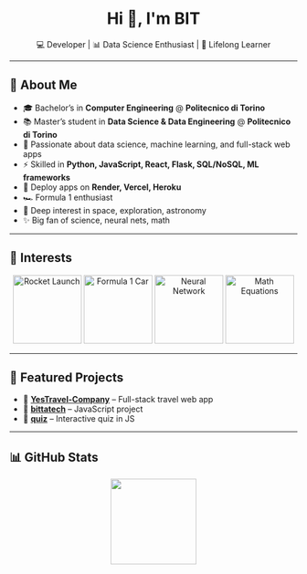 <h1 align="center">
  Hi 👋, I'm BIT
</h1>

<p align="center">
  💻 Developer | 📊 Data Science Enthusiast | 🚀 Lifelong Learner
</p>

---

## 🧭 About Me

- 🎓 Bachelor’s in **Computer Engineering** @ **Politecnico di Torino**  
- 📚 Master’s student in **Data Science & Data Engineering** @ **Politecnico di Torino**  
- 🌱 Passionate about data science, machine learning, and full-stack web apps  
- ⚡ Skilled in **Python, JavaScript, React, Flask, SQL/NoSQL, ML frameworks**  
- 🚀 Deploy apps on **Render, Vercel, Heroku**  
- 🏎️ Formula 1 enthusiast  
- 🌌 Deep interest in space, exploration, astronomy  
- ✨ Big fan of science, neural nets, math  

---

## 🎯 Interests

<p align="center">
  <!-- Rocket -->
  <img src="https://media1.giphy.com/media/v1.Y2lkPTc5MGI3NjExemJrNHZsMDlvZDVueG4xM2p5NHAxN3U2bGd4M2xxc2hqZXpoODFuYSZlcD12MV9pbnRlcm5hbF9naWZfYnlfaWQmY3Q9Zw/z8YJDrT2OG1Og/giphy.gif" width="120" alt="Rocket Launch"/>
  
  <!-- Formula 1 / Car -->
  <img src="https://media0.giphy.com/media/v1.Y2lkPTc5MGI3NjExODh1eDNhaXdxYWZ1ZzRldWhzcTMzNDA3cnhqOGM0d2h0MXp4NWJtaSZlcD12MV9pbnRlcm5hbF9naWZfYnlfaWQmY3Q9Zw/YknAouVrcbkiDvWUOR/giphy.gif" width="120" alt="Formula 1 Car"/>
  
  <!-- Neural Networks / AI -->
  <img src="https://media1.giphy.com/media/v1.Y2lkPTc5MGI3NjExcmJucW5pbjhxYzJ1ejlseGtsMjVwbGtreDl0Z3luYmNoaGg3dm9rcyZlcD12MV9pbnRlcm5hbF9naWZfYnlfaWQmY3Q9Zw/jTfWjqMBgcZW4w4WFq/giphy.gif" width="120" alt="Neural Network"/>
  
  <!-- Math / Equations -->
  <img src="https://media3.giphy.com/media/v1.Y2lkPTc5MGI3NjExNXc3bzRkY2cwanJtcnhiMXR3dDlxMmhrbTN1MDRsYnhmYWhzcHBzYSZlcD12MV9pbnRlcm5hbF9naWZfYnlfaWQmY3Q9Zw/zPbnEgxsPJOJSD3qfr/giphy.gif" width="120" alt="Math Equations"/>
</p>

---

## 🚀 Featured Projects

- 🔹 [**YesTravel-Company**](https://github.com/BitwodedSeleshiDemissie/YesTravel-Company) – Full-stack travel web app  
- 🔹 [**bittatech**](https://github.com/BitwodedSeleshiDemissie/bittatech) – JavaScript project  
- 🔹 [**quiz**](https://github.com/BitwodedSeleshiDemissie/quiz) – Interactive quiz in JS  

---

## 📊 GitHub Stats

<p align="center">
  <img height="150" src="https://github-readme-stats.vercel.app/api/top-langs/?username=BitwodedSeleshiDemissie&layout=compact&theme=radical" />
</p>
